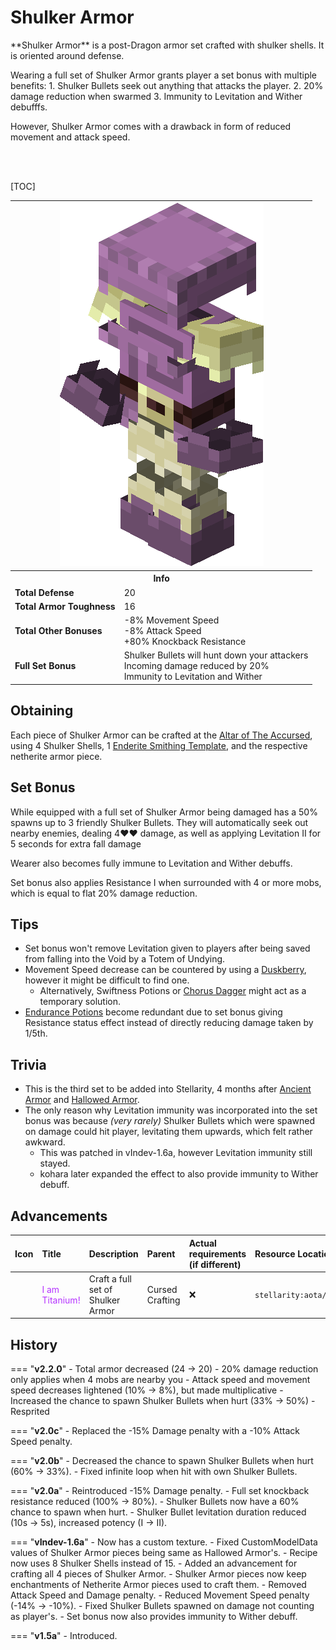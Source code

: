 # Shulker Armor
<div class="result kohara-infobox-grid" markdown>
<div markdown class="kohara-infobox-text">
**Shulker Armor** is a post-Dragon armor set crafted with shulker shells. It is oriented around defense.

Wearing a full set of Shulker Armor grants player a set bonus with multiple benefits:
	1. Shulker Bullets seek out anything that attacks the player.
	2. 20% damage reduction when swarmed
	3. Immunity to Levitation and Wither debufffs.

However, Shulker Armor comes with a drawback in form of reduced movement and attack speed.

<br><br>

[TOC]

</div>
<div class="kohara-infobox-table">
  	<table id="kohara-infobox--item" markdown>
		<tr>
			<th colspan="2" class="kohara-infobox--top-image"><img src="../../../assets/armor/shulker/full.png" style="height: auto; image-rendering: auto;"></th>
		</tr>
		<tr>
			<th colspan="2">Info</th>
		</tr>
		<tr>
			<td><b>Total Defense</b></td>
			<td>20</td>
		</tr>
		<tr>
			<td><b>Total Armor Toughness</b></td>
			<td>16</td>
		</tr>
		<tr>
			<td><b>Total Other Bonuses</b></td>
			<td>
				-8% Movement Speed
				<br>
				-8% Attack Speed
				<br>
				+80% Knockback Resistance
				<br>
			</td>
		</tr>
		<tr>
			<td><b>Full Set Bonus</b></td>
			<td>
				Shulker Bullets will hunt down your attackers
				<br>
				Incoming damage reduced by 20%
				<br>
				Immunity to Levitation and Wither
			</td>
		</tr>
	</table>
</div>
</div>

## Obtaining
Each piece of Shulker Armor can be crafted at the [Altar of The Accursed](../../mechanics/altar_of_the_accursed.md), using 4 Shulker Shells, 1 [Enderite Smithing Template](../materials/enderite_smithing_template.md), and the respective netherite armor piece.

## Set Bonus
While equipped with a full set of Shulker Armor being damaged has a 50% spawns up to 3 friendly Shulker Bullets. They will automatically seek out nearby enemies, dealing 4:heart::heart: damage, as well as applying Levitation II for 5 seconds for extra fall damage

Wearer also becomes fully immune to Levitation and Wither debuffs.

Set bonus also applies Resistance I when surrounded with 4 or more mobs, which is equal to flat 20% damage reduction.

## Tips
- Set bonus won't remove Levitation given to players after being saved from falling into the Void by a <i class="icon-minecraft icon-minecraft-totem-of-undying"></i>Totem of Undying.
- Movement Speed decrease can be countered by using a <i class="icon-stellarity icon-stellarity-duskberry"></i>[Duskberry](../trinkets/duskberry.md), however it might be difficult to find one.
    - Alternatively, Swiftness Potions or [Chorus Dagger](../chorus_dagger.md) might act as a temporary solution.
- [Endurance Potions](../other/potions.md) become redundant due to set bonus giving Resistance status effect instead of directly reducing damage taken by 1/5th.

## Trivia
- This is the third set to be added into Stellarity, 4 months after <i class="icon-stellarity icon-stellarity-ancient-armor"></i>[Ancient Armor](chorus_champion_armor.md) and <i class="icon-stellarity icon-stellarity-hallowed-armor"></i>[Hallowed Armor](hallowed_armor.md).
- The only reason why Levitation immunity was incorporated into the set bonus was because *(very rarely)* Shulker Bullets which were spawned on damage could hit player, levitating them upwards, which felt rather awkward.
    - This was patched in vIndev-1.6a, however Levitation immunity still stayed.
    - kohara later expanded the effect to also provide immunity to Wither debuff.
## Advancements
| Icon | Title | Description | Parent | Actual requirements (if different) | Resource Location |
| :--- | :--- | :--- | :--- | :--- | :--- |
| <div class="adv-div"><i class="adv adv-challenge"></i><i class="icon-adv icon-stellarity icon-stellarity-shulker-armor"></i></div> | <span style="color: #B533FF;">I am Titanium!</span> | Craft a full set of Shulker Armor | Cursed Crafting | :x: | `stellarity:aota/craft_shulker_armor` |

## History
=== "**v2.2.0**" 
    - Total armor decreased (24 -> 20)
    - 20% damage reduction only applies when 4 mobs are nearby you
    - Attack speed and movement speed decreases lightened (10% -> 8%), but made multiplicative
    - Increased the chance to spawn Shulker Bullets when hurt (33% -> 50%)
	- Resprited
    
=== "**v2.0c**"
	- Replaced the -15% Damage penalty with a -10% Attack Speed penalty.

=== "**v2.0b**"
    - Decreased the chance to spawn Shulker Bullets when hurt (60% -> 33%).
    - Fixed infinite loop when hit with own Shulker Bullets.

=== "**v2.0a**"
    - Reintroduced -15% Damage penalty.
    - Full set knockback resistance reduced (100% -> 80%).
    - Shulker Bullets now have a 60% chance to spawn when hurt.
    - Shulker Bullet levitation duration reduced (10s -> 5s), increased potency (I -> II).

=== "**vIndev-1.6a**"
	- Now has a custom texture.
	- Fixed CustomModelData values of Shulker Armor pieces being same as <i class="icon-stellarity icon-stellarity-hallowed-armor"></i>Hallowed Armor's.
	- Recipe now uses 8 <i class="icon-minecraft icon-minecraft-shulker-shell"></i>Shulker Shells instead of 15.
	- Added an advancement for crafting all 4 pieces of  <i class="icon-stellarity icon-stellarity-shulker-armor"></i>Shulker Armor.
	- Shulker Armor pieces now keep enchantments of Netherite Armor pieces used to craft them.
    - Removed Attack Speed and Damage penalty.
	- Reduced Movement Speed penalty (-14% -> -10%).
	- Fixed Shulker Bullets spawned on damage not counting as player's.
	- Set bonus now also provides immunity to Wither debuff.

=== "**v1.5a**"
	- Introduced.
